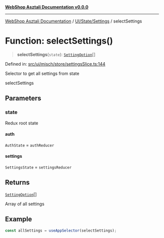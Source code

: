 [**WebShop Asztali Documentation v0.0.0**](../../../../README.md)

***

[WebShop Asztali Documentation](../../../../modules.md) / [UI/State/Settings](../README.md) / selectSettings

# Function: selectSettings()

> **selectSettings**(`state`): [`SettingOption`](../interfaces/SettingOption.md)[]

Defined in: [src/ui/misch/store/settingsSlice.ts:144](https://github.com/yourusername/webshop_asztali/blob/db527a672c3f1c86910ae6dbab32f3919e7d7093/src/ui/misch/store/settingsSlice.ts#L144)

Selector to get all settings from state

 selectSettings

## Parameters

### state

Redux root state

#### auth

`AuthState` = `authReducer`

#### settings

`SettingsState` = `settingsReducer`

## Returns

[`SettingOption`](../interfaces/SettingOption.md)[]

Array of all settings

## Example

```ts
const allSettings = useAppSelector(selectSettings);
```
